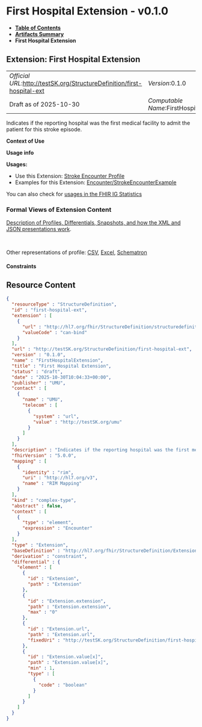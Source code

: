# First Hospital Extension - v0.1.0

* [**Table of Contents**](toc.md)
* [**Artifacts Summary**](artifacts.md)
* **First Hospital Extension**

## Extension: First Hospital Extension 

| | |
| :--- | :--- |
| *Official URL*:http://testSK.org/StructureDefinition/first-hospital-ext | *Version*:0.1.0 |
| Draft as of 2025-10-30 | *Computable Name*:FirstHospitalExtension |

Indicates if the reporting hospital was the first medical facility to admit the patient for this stroke episode.

**Context of Use**

**Usage info**

**Usages:**

* Use this Extension: [Stroke Encounter Profile](StructureDefinition-stroke-encounter-profile.md)
* Examples for this Extension: [Encounter/StrokeEncounterExample](Encounter-StrokeEncounterExample.md)

You can also check for [usages in the FHIR IG Statistics](https://packages2.fhir.org/xig/SKtestIG|current/StructureDefinition/first-hospital-ext)

### Formal Views of Extension Content

 [Description of Profiles, Differentials, Snapshots, and how the XML and JSON presentations work](http://build.fhir.org/ig/FHIR/ig-guidance/readingIgs.html#structure-definitions). 

 

Other representations of profile: [CSV](StructureDefinition-first-hospital-ext.csv), [Excel](StructureDefinition-first-hospital-ext.xlsx), [Schematron](StructureDefinition-first-hospital-ext.sch) 

#### Constraints



## Resource Content

```json
{
  "resourceType" : "StructureDefinition",
  "id" : "first-hospital-ext",
  "extension" : [
    {
      "url" : "http://hl7.org/fhir/StructureDefinition/structuredefinition-type-characteristics",
      "valueCode" : "can-bind"
    }
  ],
  "url" : "http://testSK.org/StructureDefinition/first-hospital-ext",
  "version" : "0.1.0",
  "name" : "FirstHospitalExtension",
  "title" : "First Hospital Extension",
  "status" : "draft",
  "date" : "2025-10-30T10:04:33+00:00",
  "publisher" : "UMU",
  "contact" : [
    {
      "name" : "UMU",
      "telecom" : [
        {
          "system" : "url",
          "value" : "http://testSK.org/umu"
        }
      ]
    }
  ],
  "description" : "Indicates if the reporting hospital was the first medical facility to admit the patient for this stroke episode.",
  "fhirVersion" : "5.0.0",
  "mapping" : [
    {
      "identity" : "rim",
      "uri" : "http://hl7.org/v3",
      "name" : "RIM Mapping"
    }
  ],
  "kind" : "complex-type",
  "abstract" : false,
  "context" : [
    {
      "type" : "element",
      "expression" : "Encounter"
    }
  ],
  "type" : "Extension",
  "baseDefinition" : "http://hl7.org/fhir/StructureDefinition/Extension",
  "derivation" : "constraint",
  "differential" : {
    "element" : [
      {
        "id" : "Extension",
        "path" : "Extension"
      },
      {
        "id" : "Extension.extension",
        "path" : "Extension.extension",
        "max" : "0"
      },
      {
        "id" : "Extension.url",
        "path" : "Extension.url",
        "fixedUri" : "http://testSK.org/StructureDefinition/first-hospital-ext"
      },
      {
        "id" : "Extension.value[x]",
        "path" : "Extension.value[x]",
        "min" : 1,
        "type" : [
          {
            "code" : "boolean"
          }
        ]
      }
    ]
  }
}

```
